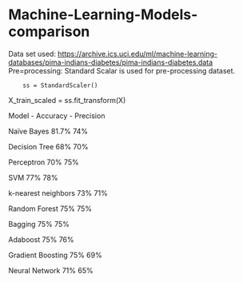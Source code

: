 # Machine-Learning-Models-comparison

Data set used:  https://archive.ics.uci.edu/ml/machine-learning-databases/pima-indians-diabetes/pima-indians-diabetes.data
Pre=processing: Standard Scalar is used for pre-processing dataset. 

		ss = StandardScaler()
X_train_scaled = ss.fit_transform(X)


Model      -       Accuracy   -   Precision

Naïve Bayes		      81.7%	      74%

Decision Tree	    	68%	        70%

Perceptron	      	70%	        75%

SVM	              	77%	        78%

k-nearest neighbors	73%	        71%

Random Forest	    	75%	        75%

Bagging	          	75%	        75%

Adaboost	        	75%	        76%

Gradient Boosting		75%	        69%

Neural Network		  71%	        65%
